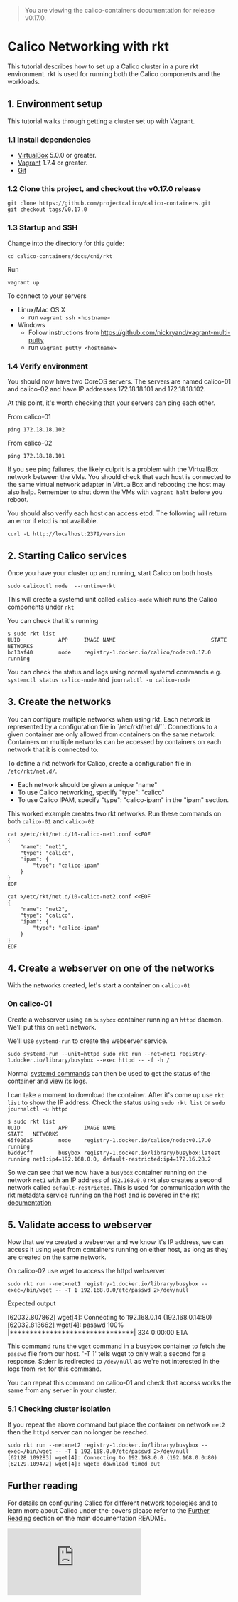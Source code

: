 > You are viewing the calico-containers documentation for release v0.17.0.

# Calico Networking with rkt

This tutorial describes how to set up a Calico cluster in a pure rkt environment.
rkt is used for running both the Calico components and the workloads.

## 1. Environment setup

This tutorial walks through getting a cluster set up with Vagrant. 

### 1.1 Install dependencies

* [VirtualBox][virtualbox] 5.0.0 or greater.
* [Vagrant][vagrant] 1.7.4 or greater.
* [Git][git]

### 1.2 Clone this project, and checkout the v0.17.0 release

    git clone https://github.com/projectcalico/calico-containers.git
    git checkout tags/v0.17.0
    
### 1.3 Startup and SSH
Change into the directory for this guide:
  
    cd calico-containers/docs/cni/rkt

Run

    vagrant up

To connect to your servers
* Linux/Mac OS X
    * run `vagrant ssh <hostname>`
* Windows
    * Follow instructions from https://github.com/nickryand/vagrant-multi-putty
    * run `vagrant putty <hostname>`

### 1.4 Verify environment

You should now have two CoreOS servers. The servers are named calico-01 and calico-02 
and have IP addresses 172.18.18.101 and 172.18.18.102.

At this point, it's worth checking that your servers can ping each other.

From calico-01

    ping 172.18.18.102

From calico-02

    ping 172.18.18.101

If you see ping failures, the likely culprit is a problem with the VirtualBox network between the VMs.  You should 
check that each host is connected to the same virtual network adapter in VirtualBox and rebooting the host may also 
help.  Remember to shut down the VMs with `vagrant halt` before you reboot.

You should also verify each host can access etcd.  The following will return an error if etcd is not available.

    curl -L http://localhost:2379/version


## 2. Starting Calico services

Once you have your cluster up and running, start Calico on both hosts

    sudo calicoctl node  --runtime=rkt

This will create a systemd unit called `calico-node` which runs the Calico components under `rkt`

You can check that it's running

	$ sudo rkt list
	UUID            APP     IMAGE NAME                              STATE   NETWORKS
	bc13af40        node    registry-1.docker.io/calico/node:v0.17.0 running

You can check the status and logs using normal systemd commands e.g. `systemctl status calico-node` and `journalctl -u calico-node`

## 3. Create the networks

You can configure multiple networks when using rkt. Each network is represented by a configuration file in
`/etc/rkt/net.d/``. Connections to a given container are only allowed from containers on the same network.
Containers on multiple networks can be accessed by containers on each network that it is connected to.

To define a rkt network for Calico, create a configuration file in `/etc/rkt/net.d/`.
- Each network should be given a unique "name"
- To use Calico networking, specify "type": "calico"
- To use Calico IPAM, specify "type": "calico-ipam" in the "ipam" section.

This worked example creates two rkt networks. Run these commands on both `calico-01` and `calico-02`
```
cat >/etc/rkt/net.d/10-calico-net1.conf <<EOF
{
    "name": "net1",
    "type": "calico",
    "ipam": {
        "type": "calico-ipam"
    }
}
EOF

cat >/etc/rkt/net.d/10-calico-net2.conf <<EOF
{
    "name": "net2",
    "type": "calico",
    "ipam": {
        "type": "calico-ipam"
    }
}
EOF
```

## 4. Create a webserver on one of the networks

With the networks created, let's start a container on `calico-01`

### On calico-01
Create a webserver using an `busybox` container running an `httpd` daemon. We'll put this on `net1` network.

We'll use `systemd-run` to create the webserver service.

    sudo systemd-run --unit=httpd sudo rkt run --net=net1 registry-1.docker.io/library/busybox --exec httpd -- -f -h /
 

 Normal [systemd commands][systemd-run] can then be used to get the status of the container and view its logs. 
 
 I can take a moment to download the container. After it's come up use `rkt list` to show the IP address.
 Check the status using `sudo rkt list` or `sudo journalctl -u httpd`
  
    $ sudo rkt list
	UUID            APP     IMAGE NAME                                      STATE   NETWORKS
	65f026a5        node    registry-1.docker.io/calico/node:v0.17.0         running
	b2dd9cff        busybox registry-1.docker.io/library/busybox:latest     running net1:ip4=192.168.0.0, default-restricted:ip4=172.16.28.2

 
 So we can see that we now have a `busybox` container running on the network `net1` with an IP address of `192.168.0.0`
 rkt also creates a second network called `default-restricted`. This is used for communication with the rkt metadata service running on the host and is covered in the [rkt documentation](https://github.com/coreos/rkt/blob/master/Documentation/networking/overview.md#the-default-restricted-network)
 
## 5. Validate access to webserver

Now that we've created a webserver and we know it's IP address, we can access it using `wget` from containers running on 
either host, as long as they are created on the same network.

On calico-02 use wget to access the httpd webserver

    sudo rkt run --net=net1 registry-1.docker.io/library/busybox --exec=/bin/wget -- -T 1 192.168.0.0/etc/passwd 2>/dev/null

Expected output

   [62032.807862] wget[4]: Connecting to 192.168.0.14 (192.168.0.14:80)
   [62032.813662] wget[4]: passwd               100% |*******************************|   334   0:00:00 ETA
    

This command runs the `wget` command in a busybox container to fetch the `passwd` file from our host. '-T 1' tells wget to only wait a second for a response.
Stderr is redirected to `/dev/null` as we're not interested in the logs from `rkt` for this command.

You can repeat this command on calico-01 and check that access works the same from any server in your cluster.

### 5.1 Checking cluster isolation 
If you repeat the above command but place the container on network `net2` then the `httpd` server can no longer be reached.

    sudo rkt run --net=net2 registry-1.docker.io/library/busybox --exec=/bin/wget -- -T 1 192.168.0.0/etc/passwd 2>/dev/null
    [62128.109283] wget[4]: Connecting to 192.168.0.0 (192.168.0.0:80)
    [62129.109472] wget[4]: wget: download timed out
    
## Further reading

For details on configuring Calico for different network topologies and to
learn more about Calico under-the-covers please refer to the 
[Further Reading](../../../README.md#further-reading) section on the main
documentation README.

[systemd-run]: https://github.com/coreos/rkt/blob/master/Documentation/using-rkt-with-systemd.md#systemd-run
[virtualbox]: https://www.virtualbox.org/
[vagrant]: https://www.vagrantup.com/downloads.html
[git]: http://git-scm.com/
[![Analytics](https://ga-beacon.appspot.com/UA-52125893-3/calico-containers/docs/cni/rkt/README.md?pixel)](https://github.com/igrigorik/ga-beacon)